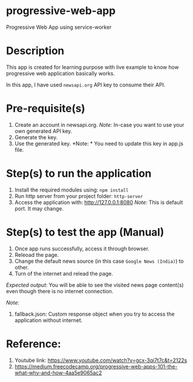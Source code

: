 # progressive-web-app
Progressive Web App using service-worker

# Description
This app is created for learning purpose with live example to know how
progressive web application basically works.

In this app, I have used `newsapi.org` API key to consume their API.

# Pre-requisite(s)
1. Create an account in newsapi.org. *Note:* In-case you want to use your own generated API key.
2. Generate the key.
3. Use the generated key. *Note: * You need to update this key in app.js file.

# Step(s) to run the application
1. Install the required modules using: `npm install`
2. Run http server from your project folder: `http-server`
3. Access the application with: http://127.0.0.1:8080 *Note:* This is default port. It may change.

# Step(s) to test the app (Manual)
1. Once app runs successfully, access it through browser.
2. Releoad the page.
3. Change the default news source (in this case `Google News (India)`) to other.
4. Turn of the internet and relead the page.

*Expected output*: You will be able to see the visited news page content(s) even though there is no internet connection.

*Note*:
1. fallback.json: Custom response object when you try to access the application without internet.

# Reference:
1. Youtube link: https://www.youtube.com/watch?v=gcx-3qi7t7c&t=2122s
2. https://medium.freecodecamp.org/progressive-web-apps-101-the-what-why-and-how-4aa5e9065ac2

